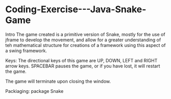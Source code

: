 # Coding-Exercise---Java-Snake-Game

Intro
The game created is a primitive version of Snake, mostly for the use of jframe to develop the movement, and allow for a greater understanding of teh mathematical structure for creations of a framework using this aspect of a swing framework.

Keys:
The directional keys of this game are UP, DOWN, LEFT and RIGHT arrow keys. SPACEBAR pauses the game, or if you have lost, it will restart the game.

The game will terminate upon closing the window.

Packiaging: package Snake
